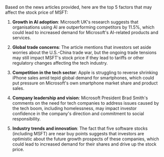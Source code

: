 Based on the news articles provided, here are the top 5 factors that may affect the stock price of MSFT:

1. **Growth in AI adoption**: Microsoft UK's research suggests that organisations using AI are outperforming competitors by 11.5%, which could lead to increased demand for Microsoft's AI-related products and services.

2. **Global trade concerns**: The article mentions that investors set aside worries about the U.S.-China trade war, but the ongoing trade tensions may still impact MSFT's stock price if they lead to tariffs or other regulatory changes affecting the tech industry.

3. **Competition in the tech sector**: Apple is struggling to reverse shrinking iPhone sales amid tepid global demand for smartphones, which could put pressure on Microsoft's own smartphone market share and product sales.

4. **Company leadership and vision**: Microsoft President Brad Smith's comments on the need for tech companies to address issues caused by the tech boom, including homelessness, may impact investor confidence in the company's direction and commitment to social responsibility.

5. **Industry trends and innovation**: The fact that five software stocks (including MSFT) are near buy points suggests that investors are optimistic about the future growth prospects of these companies, which could lead to increased demand for their shares and drive up the stock price.